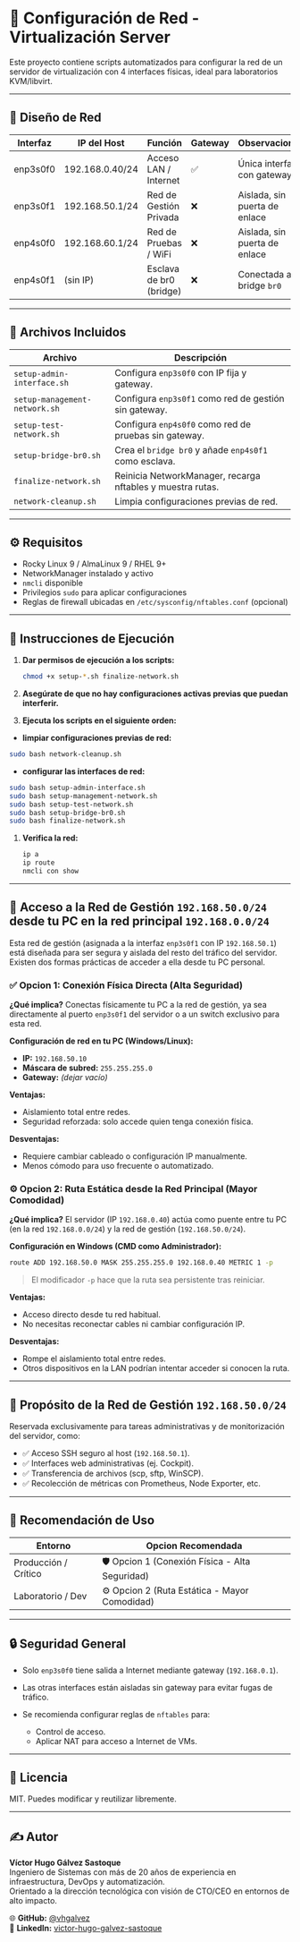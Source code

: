 # 📧 Configuración de Red - Virtualización Server

Este proyecto contiene scripts automatizados para configurar la red de un servidor de virtualización con 4 interfaces físicas, ideal para laboratorios KVM/libvirt.

---

## 🧽 Diseño de Red

| Interfaz | IP del Host     | Función                 | Gateway | Observaciones                 |
| -------- | --------------- | ----------------------- | ------- | ----------------------------- |
| enp3s0f0 | 192.168.0.40/24 | Acceso LAN / Internet   | ✅      | Única interfaz con gateway    |
| enp3s0f1 | 192.168.50.1/24 | Red de Gestión Privada  | ❌      | Aislada, sin puerta de enlace |
| enp4s0f0 | 192.168.60.1/24 | Red de Pruebas / WiFi   | ❌      | Aislada, sin puerta de enlace |
| enp4s0f1 | (sin IP)        | Esclava de br0 (bridge) | ❌      | Conectada al bridge `br0`     |

---

## 📂 Archivos Incluidos

| Archivo                       | Descripción                                                |
| ----------------------------- | ---------------------------------------------------------- |
| `setup-admin-interface.sh`    | Configura `enp3s0f0` con IP fija y gateway.                |
| `setup-management-network.sh` | Configura `enp3s0f1` como red de gestión sin gateway.      |
| `setup-test-network.sh`       | Configura `enp4s0f0` como red de pruebas sin gateway.      |
| `setup-bridge-br0.sh`         | Crea el `bridge br0` y añade `enp4s0f1` como esclava.      |
| `finalize-network.sh`         | Reinicia NetworkManager, recarga nftables y muestra rutas. |
| `network-cleanup.sh`          | Limpia configuraciones previas de red.                     |

---

## ⚙️ Requisitos

- Rocky Linux 9 / AlmaLinux 9 / RHEL 9+
- NetworkManager instalado y activo
- `nmcli` disponible
- Privilegios `sudo` para aplicar configuraciones
- Reglas de firewall ubicadas en `/etc/sysconfig/nftables.conf` (opcional)

---

## 🚀 Instrucciones de Ejecución

1. **Dar permisos de ejecución a los scripts:**

   ```bash
   chmod +x setup-*.sh finalize-network.sh
   ```

2. **Asegúrate de que no hay configuraciones activas previas que puedan interferir.**

3. **Ejecuta los scripts en el siguiente orden:**


- **limpiar configuraciones previas de red:**

```bash
sudo bash network-cleanup.sh
```

- **configurar las interfaces de red:**

```bash
sudo bash setup-admin-interface.sh
sudo bash setup-management-network.sh
sudo bash setup-test-network.sh
sudo bash setup-bridge-br0.sh
sudo bash finalize-network.sh
```

1. **Verifica la red:**

   ```bash
   ip a
   ip route
   nmcli con show
   ```

---

## 🌟 Acceso a la Red de Gestión `192.168.50.0/24` desde tu PC en la red principal `192.168.0.0/24`

Esta red de gestión (asignada a la interfaz `enp3s0f1` con IP `192.168.50.1`) está diseñada para ser segura y aislada del resto del tráfico del servidor. Existen dos formas prácticas de acceder a ella desde tu PC personal.

### ✅ Opcion 1: Conexión Física Directa (Alta Seguridad)

**¿Qué implica?**
Conectas físicamente tu PC a la red de gestión, ya sea directamente al puerto `enp3s0f1` del servidor o a un switch exclusivo para esta red.

**Configuración de red en tu PC (Windows/Linux):**

- **IP:** `192.168.50.10`
- **Máscara de subred:** `255.255.255.0`
- **Gateway:** _(dejar vacío)_

**Ventajas:**

- Aislamiento total entre redes.
- Seguridad reforzada: solo accede quien tenga conexión física.

**Desventajas:**

- Requiere cambiar cableado o configuración IP manualmente.
- Menos cómodo para uso frecuente o automatizado.

### ⚙️ Opcion 2: Ruta Estática desde la Red Principal (Mayor Comodidad)

**¿Qué implica?**
El servidor (IP `192.168.0.40`) actúa como puente entre tu PC (en la red `192.168.0.0/24`) y la red de gestión (`192.168.50.0/24`).

**Configuración en Windows (CMD como Administrador):**

```cmd
route ADD 192.168.50.0 MASK 255.255.255.0 192.168.0.40 METRIC 1 -p
```

> El modificador `-p` hace que la ruta sea persistente tras reiniciar.

**Ventajas:**

- Acceso directo desde tu red habitual.
- No necesitas reconectar cables ni cambiar configuración IP.

**Desventajas:**

- Rompe el aislamiento total entre redes.
- Otros dispositivos en la LAN podrían intentar acceder si conocen la ruta.

---

## 🔐 Propósito de la Red de Gestión `192.168.50.0/24`

Reservada exclusivamente para tareas administrativas y de monitorización del servidor, como:

- ✅ Acceso SSH seguro al host (`192.168.50.1`).
- ✅ Interfaces web administrativas (ej. Cockpit).
- ✅ Transferencia de archivos (scp, sftp, WinSCP).
- ✅ Recolección de métricas con Prometheus, Node Exporter, etc.

---

## 📌 Recomendación de Uso

| Entorno              | Opcion Recomendada                             |
| -------------------- | ---------------------------------------------- |
| Producción / Crítico | 🛡️ Opcion 1 (Conexión Física - Alta Seguridad) |
| Laboratorio / Dev    | ⚙️ Opcion 2 (Ruta Estática - Mayor Comodidad)  |

---

## 🔒 Seguridad General

- Solo `enp3s0f0` tiene salida a Internet mediante gateway (`192.168.0.1`).
- Las otras interfaces están aisladas sin gateway para evitar fugas de tráfico.
- Se recomienda configurar reglas de `nftables` para:

  - Control de acceso.
  - Aplicar NAT para acceso a Internet de VMs.

---

## 📄 Licencia

MIT. Puedes modificar y reutilizar libremente.

---

## ✍️ Autor

**Víctor Hugo Gálvez Sastoque**  
Ingeniero de Sistemas con más de 20 años de experiencia en infraestructura, DevOps y automatización.  
Orientado a la dirección tecnológica con visión de CTO/CEO en entornos de alto impacto.

🌐 **GitHub:** [@vhgalvez](https://github.com/vhgalvez)  
💼 **LinkedIn:** [victor-hugo-galvez-sastoque](https://www.linkedin.com/in/victor-hugo-galvez-sastoque/)
